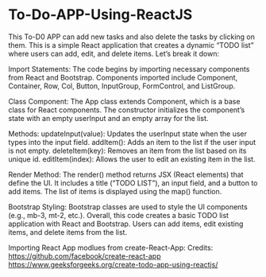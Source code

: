 # To-Do-APP-Using-ReactJS
This To-D0 APP can add new tasks and also delete the tasks by clicking on them.
This is a simple React application that creates a dynamic “TODO list” where users can add, edit, and delete items. Let’s break it down:

Import Statements:
The code begins by importing necessary components from React and Bootstrap.
Components imported include Component, Container, Row, Col, Button, InputGroup, FormControl, and ListGroup.

Class Component:
The App class extends Component, which is a base class for React components.
The constructor initializes the component’s state with an empty userInput and an empty array for the list.

Methods:
updateInput(value): Updates the userInput state when the user types into the input field.
addItem(): Adds an item to the list if the user input is not empty.
deleteItem(key): Removes an item from the list based on its unique id.
editItem(index): Allows the user to edit an existing item in the list.

Render Method:
The render() method returns JSX (React elements) that define the UI.
It includes a title (“TODO LIST”), an input field, and a button to add items.
The list of items is displayed using the map() function.

Bootstrap Styling:
Bootstrap classes are used to style the UI components (e.g., mb-3, mt-2, etc.).
Overall, this code creates a basic TODO list application with React and Bootstrap. Users can add items, edit existing items, and delete items from the list.

Importing React App modlues from create-React-App:
Credits: 
https://github.com/facebook/create-react-app
https://www.geeksforgeeks.org/create-todo-app-using-reactjs/

